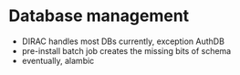 # Database management

* DIRAC handles most DBs currently, exception AuthDB
* pre-install batch job creates the missing bits of schema
* eventually, alambic
